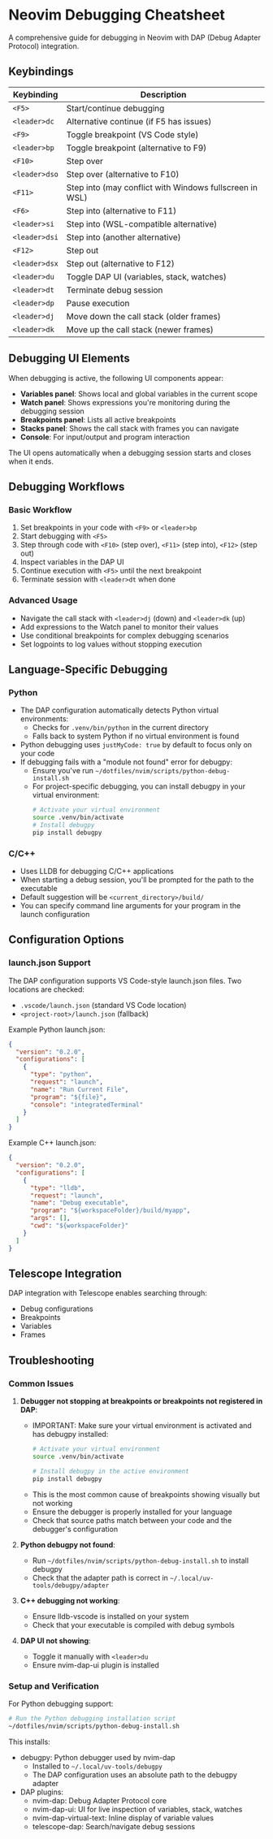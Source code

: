 # Neovim Debugging Cheatsheet

A comprehensive guide for debugging in Neovim with DAP (Debug Adapter Protocol) integration.

## Keybindings

| Keybinding | Description |
|------------|-------------|
| `<F5>` | Start/continue debugging |
| `<leader>dc` | Alternative continue (if F5 has issues) |
| `<F9>` | Toggle breakpoint (VS Code style) |
| `<leader>bp` | Toggle breakpoint (alternative to F9) |
| `<F10>` | Step over |
| `<leader>dso` | Step over (alternative to F10) |
| `<F11>` | Step into (may conflict with Windows fullscreen in WSL) |
| `<F6>` | Step into (alternative to F11) |
| `<leader>si` | Step into (WSL-compatible alternative) |
| `<leader>dsi` | Step into (another alternative) |
| `<F12>` | Step out |
| `<leader>dsx` | Step out (alternative to F12) |
| `<leader>du` | Toggle DAP UI (variables, stack, watches) |
| `<leader>dt` | Terminate debug session |
| `<leader>dp` | Pause execution |
| `<leader>dj` | Move down the call stack (older frames) |
| `<leader>dk` | Move up the call stack (newer frames) |

## Debugging UI Elements

When debugging is active, the following UI components appear:

- **Variables panel**: Shows local and global variables in the current scope
- **Watch panel**: Shows expressions you're monitoring during the debugging session
- **Breakpoints panel**: Lists all active breakpoints
- **Stacks panel**: Shows the call stack with frames you can navigate
- **Console**: For input/output and program interaction

The UI opens automatically when a debugging session starts and closes when it ends.

## Debugging Workflows

### Basic Workflow

1. Set breakpoints in your code with `<F9>` or `<leader>bp`
2. Start debugging with `<F5>`
3. Step through code with `<F10>` (step over), `<F11>` (step into), `<F12>` (step out)
4. Inspect variables in the DAP UI
5. Continue execution with `<F5>` until the next breakpoint
6. Terminate session with `<leader>dt` when done

### Advanced Usage

- Navigate the call stack with `<leader>dj` (down) and `<leader>dk` (up)
- Add expressions to the Watch panel to monitor their values
- Use conditional breakpoints for complex debugging scenarios
- Set logpoints to log values without stopping execution

## Language-Specific Debugging

### Python

- The DAP configuration automatically detects Python virtual environments:
  - Checks for `.venv/bin/python` in the current directory
  - Falls back to system Python if no virtual environment is found
- Python debugging uses `justMyCode: true` by default to focus only on your code
- If debugging fails with a "module not found" error for debugpy:
  - Ensure you've run `~/dotfiles/nvim/scripts/python-debug-install.sh`
  - For project-specific debugging, you can install debugpy in your virtual environment:
    ```bash
    # Activate your virtual environment
    source .venv/bin/activate
    # Install debugpy
    pip install debugpy
    ```

### C/C++

- Uses LLDB for debugging C/C++ applications
- When starting a debug session, you'll be prompted for the path to the executable
- Default suggestion will be `<current_directory>/build/`
- You can specify command line arguments for your program in the launch configuration

## Configuration Options

### launch.json Support

The DAP configuration supports VS Code-style launch.json files. Two locations are checked:
- `.vscode/launch.json` (standard VS Code location)
- `<project-root>/launch.json` (fallback)

Example Python launch.json:
```json
{
  "version": "0.2.0",
  "configurations": [
    {
      "type": "python",
      "request": "launch",
      "name": "Run Current File",
      "program": "${file}",
      "console": "integratedTerminal"
    }
  ]
}
```

Example C++ launch.json:
```json
{
  "version": "0.2.0",
  "configurations": [
    {
      "type": "lldb",
      "request": "launch",
      "name": "Debug executable",
      "program": "${workspaceFolder}/build/myapp",
      "args": [],
      "cwd": "${workspaceFolder}"
    }
  ]
}
```

## Telescope Integration

DAP integration with Telescope enables searching through:
- Debug configurations
- Breakpoints
- Variables
- Frames

## Troubleshooting

### Common Issues

1. **Debugger not stopping at breakpoints or breakpoints not registered in DAP**:
   - IMPORTANT: Make sure your virtual environment is activated and has debugpy installed:
     ```bash
     # Activate your virtual environment
     source .venv/bin/activate
     
     # Install debugpy in the active environment
     pip install debugpy
     ```
   - This is the most common cause of breakpoints showing visually but not working
   - Ensure the debugger is properly installed for your language
   - Check that source paths match between your code and the debugger's configuration

2. **Python debugpy not found**:
   - Run `~/dotfiles/nvim/scripts/python-debug-install.sh` to install debugpy
   - Check that the adapter path is correct in `~/.local/uv-tools/debugpy/adapter`

3. **C++ debugging not working**:
   - Ensure lldb-vscode is installed on your system
   - Check that your executable is compiled with debug symbols

4. **DAP UI not showing**:
   - Toggle it manually with `<leader>du`
   - Ensure nvim-dap-ui plugin is installed

### Setup and Verification

For Python debugging support:

```bash
# Run the Python debugging installation script
~/dotfiles/nvim/scripts/python-debug-install.sh
```

This installs:
- debugpy: Python debugger used by nvim-dap
  - Installed to `~/.local/uv-tools/debugpy`
  - The DAP configuration uses an absolute path to the debugpy adapter
- DAP plugins:
  - nvim-dap: Debug Adapter Protocol core
  - nvim-dap-ui: UI for live inspection of variables, stack, watches
  - nvim-dap-virtual-text: Inline display of variable values
  - telescope-dap: Search/navigate debug sessions